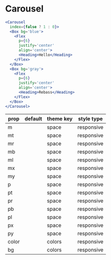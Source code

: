# Carousel

```.jsx
<Carousel
  index={false ? 1 : 0}>
  <Box bg='blue'>
    <Flex
      p={6}
      justify='center'
      align='center'>
      <Heading>Hello</Heading>
    </Flex>
  </Box>
  <Box bg='gray'>
    <Flex
      p={6}
      justify='center'
      align='center'>
      <Heading>Rebass</Heading>
    </Flex>
  </Box>
</Carousel>
```

prop | default | theme key | style type
---|---|---|---
m |  | space | responsive
mt |  | space | responsive
mr |  | space | responsive
mb |  | space | responsive
ml |  | space | responsive
mx |  | space | responsive
my |  | space | responsive
p |  | space | responsive
pt |  | space | responsive
pr |  | space | responsive
pb |  | space | responsive
pl |  | space | responsive
px |  | space | responsive
py |  | space | responsive
color |  | colors | responsive
bg |  | colors | responsive
